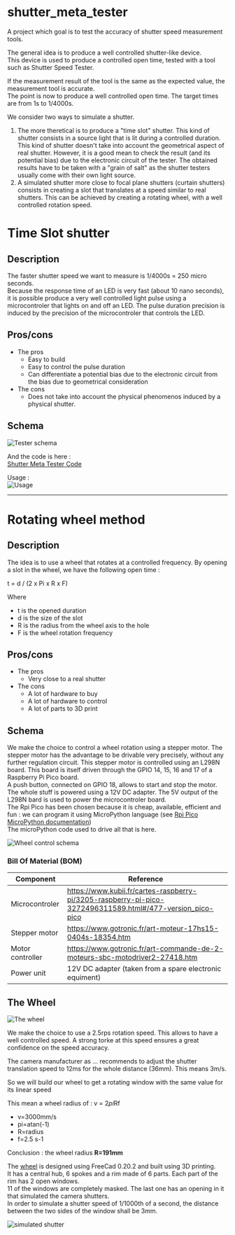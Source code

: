 # shutter_meta_tester
A project which goal is to test the accuracy of shutter speed measurement tools.  

The general idea is to produce a well controlled shutter-like device.  
This device is used to produce a controlled open time, tested with a tool such as Shutter Speed Tester.  

If the measurement result of the tool is the same as the expected value, the measurement tool is accurate.  
The point is now to produce a well controlled open time. The target times are from 1s to 1/4000s.  

We consider two ways to simulate a shutter.  
1. The more theretical is to produce a "time slot" shutter. This kind of shutter consists in a source light that is lit during a controlled duration. This kind of shutter doesn't take into account the geometrical aspect of real shutter. However, it is a good mean to check the result (and its potential bias) due to the electronic circuit of the tester. The obtained results have to be taken with a "grain of salt" as the shutter testers usually come with their own light source.  
2. A simulated shutter more close to focal plane shutters (curtain shutters) consists in creating a slot that translates at a speed similar to real shutters. This can be achieved by creating a rotating wheel, with a well controlled rotation speed.

# Time Slot shutter

## Description

The faster shutter speed we want to measure is 1/4000s = 250 micro seconds.  
Because the response time of an LED is very fast (about 10 nano seconds), it is possible produce a very well controlled light pulse using a microcontroler that lights on and off an LED. The pulse duration precision is induced by the precision of the microcontroler that controls the LED.  

## Pros/cons

- The pros
  - Easy to build
  - Easy to control the pulse duration
  - Can differentiate a potential bias due to the electronic circuit from the bias due to geometrical consideration
- The cons
  - Does not take into account the physical phenomenos induced by a physical shutter.     


## Schema  

![Tester schema](design/shutter_meta_tester_bb.png)

And the code is here :  
[Shutter Meta Tester Code](shutter_meta_tester/shutter_meta_tester.ino)

Usage :  
![Usage](design/usage.png)

---

# Rotating wheel method
## Description
The idea is to use a wheel that rotates at a controlled frequency. By opening a slot in the wheel, we have the following open time :  

t = d / (2 x Pi x R x F)  

Where  
- t is the opened duration
- d is the size of the slot
- R is the radius from the wheel axis to the hole
- F is the wheel rotation frequency
 
## Pros/cons
- The pros
  - Very close to a real shutter
- The cons
  - A lot of hardware to buy
  - A lot of hardware to control 
  - A lot of parts to 3D print
  
## Schema
We make the choice to control a wheel rotation using a stepper motor. The stepper motor has the advantage to be drivable very precisely, without any further regulation circuit. This stepper motor is controlled using an L298N board. This board is itself driven through the GPIO 14, 15, 16 and 17 of a Raspberry Pi Pico board.  
A push button, connected on GPIO 18, allows to start and stop the motor.  
The whole stuff is powered using a 12V DC adapter. The 5V output of the L298N bard is used to power the microcontroler board.  
The Rpi Pico has been chosen because it is cheap, available, efficient and fun : we can program it using MicroPython language (see [Rpi Pico MicroPython documentation](https://www.raspberrypi.com/documentation/microcontrollers/micropython.html))  
The microPython code used to drive all that is here. 

![Wheel control schema](design/WheelControl.png)

### Bill Of Material (BOM)  

| Component | Reference|
|---|---|
| Microcontroler | https://www.kubii.fr/cartes-raspberry-pi/3205-raspberry-pi-pico-3272496311589.html#/477-version_pico-pico |
| Stepper motor | https://www.gotronic.fr/art-moteur-17hs15-0404s-18354.htm |
| Motor controller  | https://www.gotronic.fr/art-commande-de-2-moteurs-sbc-motodriver2-27418.htm |
| Power unit | 12V DC adapter (taken from a spare electronic equiment) |

## The Wheel

![The wheel](design/Wheel.png)

We make the choice to use a 2.5rps rotation speed. This allows to have a well controlled speed. A strong torke at this speed ensures a great confidence on the speed accuracy.

The camera manufacturer as ... recommends to adjust the shutter translation speed to 12ms for the whole distance (36mm). This means 3m/s.

So we will build our wheel to get a rotating window with the same value for its linear speed

This mean a wheel radius of : v = 2*pi*Rf  
- v=3000mm/s
- pi=atan(-1)
- R=radius
- f=2.5 s-1  

Conclusion : the wheel radius **R=191mm**

The [wheel](design/Wheel.png) is designed using FreeCad 0.20.2 and built using 3D printing.  
It has a central hub, 6 spokes and a rim made of 6 parts. Each part of the rim has 2 open windows.  
11 of the windows are completely masked. The last one has an opening in it that simulated the camera shutters.  
In order to simulate a shutter speed of 1/1000th of a second, the distance between the two sides of the window shall be 3mm.

![simulated shutter](design/ShutterMask.png)

